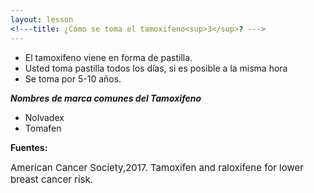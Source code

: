 ```yaml
---
layout: lesson
<!---title: ¿Cómo se toma el tamoxifeno<sup>3</sup>? --->
---
```


* El tamoxifeno viene en forma de pastilla.
* Usted toma pastilla todos los días, si es posible a la misma hora
* Se toma por 5-10 años.

***Nombres de marca comunes del Tamoxifeno***
* Nolvadex
* Tomafen

**Fuentes:**

<span style="font-size:15px;">American Cancer Society,2017. Tamoxifen and raloxifene for lower breast cancer risk.</span>